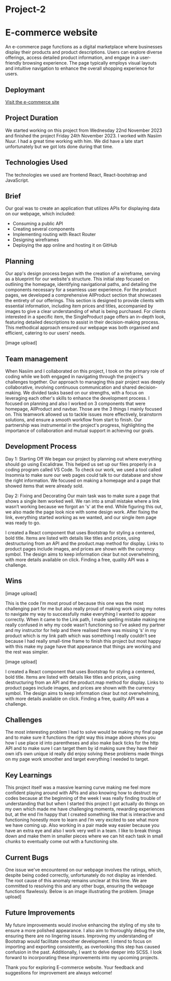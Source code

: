 # Project-2
# E-commerce website

An e-commerce page functions as a digital marketplace where businesses display their products and product descriptions. Users can explore diverse offerings, access detailed product information, and engage in a user-friendly browsing experience. The page typically employs visual layouts and intuitive navigation to enhance the overall shopping experience for users.

## Deploymant

[Visit the e-commerce site](https://e-commercehn.netlify.app/)

## Project Duration

We started working on this project from Wednesday 22nd November 2023 and finished the project Friday 24th November 2023. I worked with Nasiim Nuur. I had a great time working with him. We did have a late start unfortunately but we got lots done during that time.

## Technologies Used

The technologies we used are frontend React, React-bootstrap and JavaScript.


## Brief

Our goal was to create an application that utilizes APIs for displaying data on our webpage, which included:

- Consuming a public API
- Creating several components
- Implementing routing with React Router
- Designing wireframes
- Deploying the app online and hosting it on GitHub


## Planning

Our app's design process began with the creation of a wireframe, serving as a blueprint for our website's structure. This initial step focused on outlining the homepage, identifying navigational paths, and detailing the components necessary for a seamless user experience. For the product pages, we developed a comprehensive AllProduct section that showcases the entirety of our offerings. This section is designed to provide clients with essential information, including item prices and titles, accompanied by images to give a clear understanding of what is being purchased. For clients interested in a specific item, the SingleProduct page offers an in-depth look, featuring detailed descriptions to assist in their decision-making process. This methodical approach ensured our webpage was both organised and efficient, catering to our users' needs.

[image upload]

## Team management 

When Nasiim and I collaborated on this project, I took on the primary role of coding while we both engaged in navigating through the project's challenges together. Our approach to managing this pair project was deeply collaborative, involving continuous communication and shared decision-making. We divided tasks based on our strengths, with a focus on leveraging each other's skills to enhance the development process. I focused on planning and also I worked on 3 components that were homepage, AllProduct and navbar. Those are the 3 things I mainly focused on. This teamwork allowed us to tackle issues more effectively, brainstorm solutions, and ensure a smooth workflow from start to finish. Our partnership was instrumental in the project's progress, highlighting the importance of collaboration and mutual support in achieving our goals.


## Development Process

Day 1: Starting Off
We began our project by planning out where everything should go using Excalidraw. This helped us set up our files properly in a coding program called VS Code. To check our work, we used a tool called Insomnia to make sure our web pages could talk to our database and show the right information. We focused on making a 
homepage and a page that showed items that were already sold.


Day 2: Fixing and Decorating
Our main task was to make sure a page that shows a single item worked well. We ran into a small mistake where a link wasn’t working because we forgot an 's' at the end. While figuring this out, we also made the page look nice with some design work. After fixing the link, everything started working as we wanted, and our single item page was ready to go.

I created a React component that uses Bootstrap for styling a centered, bold title. Items are listed with details like titles and prices, using destructuring from an API and the product.map method for display. Links to product pages include images, and prices are shown with the currency symbol. The design aims to keep information clear but not overwhelming, with more details available on click. Finding a free, quality API was a challenge.

## Wins

[image upload]

This is the code I’m most proud of because this one was the most challenging part for me but also really proud of making work using my notes to navigate my way to successfully make everything I wanted to appear correctly. When it came to the Link path, I made spelling mistake making me really confused in why my code wasn’t functioning so I’ve asked my partner and my instructor for help and there realised there was missing ‘s’ in my product which is my link path which was something I really couldn’t see because I had really small-time frame to finish this project but most happy with this make my page have that appearance that things are working and the rest was simpler.

[image upload]

I created a React component that uses Bootstrap for styling a centered, bold title. Items are listed with details like titles and prices, using destructuring from an API and the product.map method for display. Links to product pages include images, and prices are shown with the currency symbol. The design aims to keep information clear but not overwhelming, with more details available on click. Finding a free, quality API was a challenge.


## Challenges

The most interesting problem I had to solve would be making my final page and to make sure it functions the right way this image above shows you how I use place id into parentheses and also make back ticks for the http API and to make sure I can target them by id making sure they have their own id’s own unique id really did enjoy solving these problems made things on my page work smoother and target everything I needed to target.
 
## Key Learnings

This project itself was a massive learning curve making me feel more confident playing around with APIs and also knowing how to destruct my codes because at the beginning of the week I was really finding trouble of understanding that but when I started this project I got actually do things on my own which made me have challenging moments, rewarding experiences but, at the end I’m happy that I created something like that is interactive and functioning honestly more to learn and I’m very excited to see what more we have coming up. Also working in a pair made way easier because you have an extra eye and also I work very well in a team. I like to break things down and make them in smaller pieces where we can hit each task in small chunks to eventually come out with a functioning site.

## Current Bugs

One issue we've encountered on our webpage involves the ratings, which, despite being coded correctly, unfortunately do not display as intended. The root cause of this anomaly remains unclear at this time. We are committed to resolving this and any other bugs, ensuring the webpage functions flawlessly. Below is an image illustrating the problem.
[image upload]


## Future Improvements

My future improvements would involve enhancing the styling of my site to ensure a more polished appearance. I also aim to thoroughly debug the site, ensuring there are no lingering issues. Improving my understanding of Bootstrap would facilitate smoother development. I intend to focus on importing and exporting consistently, as overlooking this step has caused confusion in the past. Additionally, I want to delve deeper into SCSS. I look forward to incorporating these improvements into my upcoming projects.

Thank you for exploring E-commerce website. Your feedback and suggestions for improvement are always welcome!
